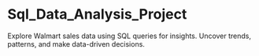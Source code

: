 # Sql_Data_Analysis_Project
Explore Walmart sales data using SQL queries for insights. Uncover trends, patterns, and make data-driven decisions.

